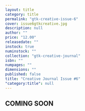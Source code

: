 ```yaml
---
layout: title
category: title
permalink: "gtk-creative-issue-6"
cover: issue6gtkcreative.jpg
description: null
author: ""
price: "12.00"
releasedate: ""
instock: true
numinstock: ""
collection: "gtk-creative-journal"
isbn: ""
numpages: ""
dimensions: ""
published: false
title: "Creative Journal Issue #6"
"category:title": null
---
```


## COMING SOON

